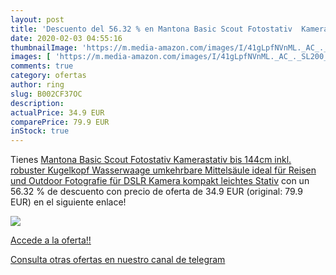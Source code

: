 ```yaml
---
layout: post
title: 'Descuento del 56.32 % en Mantona Basic Scout Fotostativ  Kamerast'
date: 2020-02-03 04:55:16
thumbnailImage: 'https://m.media-amazon.com/images/I/41gLpfNVnML._AC_._SL200_.jpg'
images: [ 'https://m.media-amazon.com/images/I/41gLpfNVnML._AC_._SL200_.jpg' ]
comments: true
category: ofertas
author: ring
slug: B002CF37OC
description:
actualPrice: 34.9 EUR
comparePrice: 79.9 EUR
inStock: true
---
```


Tienes [Mantona Basic Scout Fotostativ  Kamerastativ bis 144cm  inkl. robuster Kugelkopf  Wasserwaage  umkehrbare Mittelsäule  ideal für Reisen und Outdoor Fotografie für DSLR Kamera  kompakt leichtes Stativ](https://www.amazon.com/dp/B002CF37OC/?tag=redken08-20) con un 56.32 % de descuento con precio de oferta de 34.9 EUR (original: 79.9 EUR) en el siguiente enlace!

[![](https://m.media-amazon.com/images/I/41gLpfNVnML._AC_._SL200_.jpg)](https://www.amazon.com/dp/B002CF37OC/?tag=redken08-20)

[Accede a la oferta!!](https://www.amazon.com/dp/B002CF37OC/?tag=redken08-20)

[Consulta otras ofertas en nuestro canal de telegram](https://t.me/s/ofertas25)
